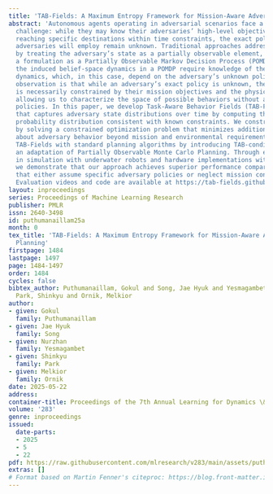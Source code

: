 ```yaml
---
title: 'TAB-Fields: A Maximum Entropy Framework for Mission-Aware Adversarial Planning'
abstract: 'Autonomous agents operating in adversarial scenarios face a fundamental
  challenge: while they may know their adversaries’ high-level objectives, such as
  reaching specific destinations within time constraints, the exact policies these
  adversaries will employ remain unknown. Traditional approaches address this challenge
  by treating the adversary’s state as a partially observable element, leading to
  a formulation as a Partially Observable Markov Decision Process (POMDP). However,
  the induced belief-space dynamics in a POMDP require knowledge of the system’s transition
  dynamics, which, in this case, depend on the adversary’s unknown policy. Our key
  observation is that while an adversary’s exact policy is unknown, their behavior
  is necessarily constrained by their mission objectives and the physical environment,
  allowing us to characterize the space of possible behaviors without assuming specific
  policies. In this paper, we develop Task-Aware Behavior Fields (TAB-Fields), a representation
  that captures adversary state distributions over time by computing the most unbiased
  probability distribution consistent with known constraints. We construct TAB-Fields
  by solving a constrained optimization problem that minimizes additional assumptions
  about adversary behavior beyond mission and environmental requirements. We integrate
  TAB-Fields with standard planning algorithms by introducing TAB-conditioned POMCP,
  an adaptation of Partially Observable Monte Carlo Planning. Through experiments
  in simulation with underwater robots and hardware implementations with ground robots,
  we demonstrate that our approach achieves superior performance compared to baselines
  that either assume specific adversary policies or neglect mission constraints altogether.
  Evaluation videos and code are available at https://tab-fields.github.io.'
layout: inproceedings
series: Proceedings of Machine Learning Research
publisher: PMLR
issn: 2640-3498
id: puthumanaillam25a
month: 0
tex_title: 'TAB-Fields: A Maximum Entropy Framework for Mission-Aware Adversarial
  Planning'
firstpage: 1484
lastpage: 1497
page: 1484-1497
order: 1484
cycles: false
bibtex_author: Puthumanaillam, Gokul and Song, Jae Hyuk and Yesmagambet, Nurzhan and
  Park, Shinkyu and Ornik, Melkior
author:
- given: Gokul
  family: Puthumanaillam
- given: Jae Hyuk
  family: Song
- given: Nurzhan
  family: Yesmagambet
- given: Shinkyu
  family: Park
- given: Melkior
  family: Ornik
date: 2025-05-22
address:
container-title: Proceedings of the 7th Annual Learning for Dynamics \& Control Conference
volume: '283'
genre: inproceedings
issued:
  date-parts:
  - 2025
  - 5
  - 22
pdf: https://raw.githubusercontent.com/mlresearch/v283/main/assets/puthumanaillam25a/puthumanaillam25a.pdf
extras: []
# Format based on Martin Fenner's citeproc: https://blog.front-matter.io/posts/citeproc-yaml-for-bibliographies/
---
```

